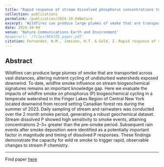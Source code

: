 ```yaml
---
title: "Rapid response of stream dissolved phosphorus concentrations to wildfire smoke"
collection: publications
permalink: /publication/2024-10-04Nature
excerpt: 'Wildfires can produce large plumes of smoke that are transported across vast distances, altering nutrient cycling of undisturbed watersheds exposed downwind. To date, wildfire smoke influence on stream biogeochemical signatures remains an important knowledge gap...'
date: 2024-10-04
venue: 'Nature Communications Earth and Environment'
#paperurl: '/files/NFHJZG_paper.pdf'
citation: Fernandez, N.M., Jamison, H.T. & Gold, Z. Rapid response of stream dissolved phosphorus concentrations to wildfire smoke. Commun Earth Environ 5, 562 (2024). https://doi.org/10.1038/s43247-024-01732-w
---
```


Abstract
---
Wildfires can produce large plumes of smoke that are transported across vast distances, altering
nutrient cycling of undisturbed watersheds exposed downwind. To date, wildfire smoke influence on
stream biogeochemical signatures remains an important knowledge gap. Here we evaluate the
impacts of wildfire smoke on phosphorus (P) biogeochemical cycling in a temperate watershed in the
Finger Lakes Region of Central New York located downwind from record setting Canadian forest res
during the summer of 2023. Daily sampling of stream and rainwaters was conducted over the 2 month
smoke period, generating a robust geochemical dataset. Stream dissolved P showed high sensitivity
to smoke events, attaining concentrations 2–3× greater than the pre-smoke period. Subsequent rain
events after smoke deposition were identified as a potentially important factor in magnitude and timing
of dissolved P responses. These findings demonstrate the capacity for wild re smoke to trigger rapid,
observable changes to stream P chemistry.

---
Find paper [here](/files/NFHJZG_paper.pdf)